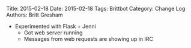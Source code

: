 Title: 2015-02-18
Date: 2015-02-18
Tags: Brittbot
Category: Change Log
Authors: Britt Gresham

* Experimented with Flask + Jenni
    * Got web server running
    * Messages from web requests are showing up in IRC
